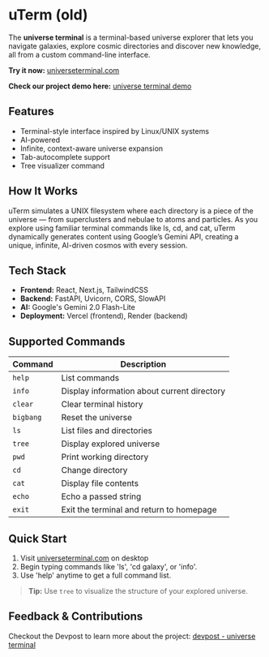 # uTerm (old)
The **universe terminal** is a terminal-based universe explorer that lets you navigate galaxies, explore cosmic directories and discover new knowledge, all from a custom command-line interface. 

**Try it now:** [universeterminal.com](https://www.universeterminal.com/)

**Check our project demo here:** [universe terminal demo](https://www.youtube.com/watch?v=36T455y57i8)

## Features
- Terminal-style interface inspired by Linux/UNIX systems
- AI-powered 
- Infinite, context-aware universe expansion
- Tab-autocomplete support
- Tree visualizer command

## How It Works
uTerm simulates a UNIX filesystem where each directory is a piece of the universe — from superclusters and nebulae to atoms and particles. As you explore using familiar terminal commands like ls, cd, and cat, uTerm dynamically generates content using Google’s Gemini API, creating a unique, infinite, AI-driven cosmos with every session.

## Tech Stack
- **Frontend:** React, Next.js, TailwindCSS
- **Backend:** FastAPI, Uvicorn, CORS, SlowAPI
- **AI:** Google's Gemini 2.0 Flash-Lite
- **Deployment:** Vercel (frontend), Render (backend)

## Supported Commands
| Command     | Description                                |
|-------------|--------------------------------------------|
| `help`      | List commands                              |
| `info`      | Display information about current directory|
| `clear`     | Clear terminal history                     |
| `bigbang`   | Reset the universe                         |
| `ls`        | List files and directories                 |
| `tree`      | Display explored universe                  |
| `pwd`       | Print working directory                    |
| `cd`        | Change directory                           |
| `cat`       | Display file contents                      |
| `echo`      | Echo a passed string                       |
| `exit`      | Exit the terminal and return to homepage   |


## Quick Start
1. Visit [universeterminal.com](https://www.universeterminal.com/) on desktop
2. Begin typing commands like 'ls', 'cd galaxy', or 'info'.
3. Use 'help' anytime to get a full command list. 
> **Tip:** Use `tree` to visualize the structure of your explored universe.

## Feedback & Contributions
Checkout the Devpost to learn more about the project: [devpost - universe terminal](https://devpost.com/software/universe-terminal)
